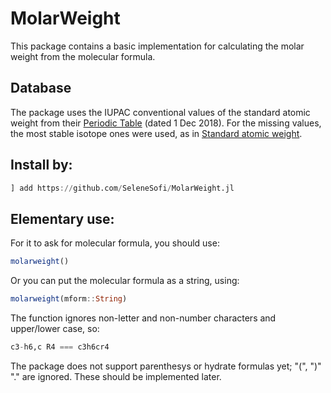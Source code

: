 # MolarWeight

This package contains a basic implementation for calculating
the molar weight from the molecular formula.

## Database

The package uses the IUPAC conventional values of the standard
atomic weight from their
[Periodic Table](https://iupac.org/what-we-do/periodic-table-of-elements/)
(dated 1 Dec 2018).
For the missing values, the most stable isotope ones were used, as in
[Standard atomic weight](https://en.wikipedia.org/wiki/Standard_atomic_weight/).

## Install by:

```julia
] add https://github.com/SeleneSofi/MolarWeight.jl
```

## Elementary use:

For it to ask for molecular formula, you should use:

```julia
molarweight()
```

Or you can put the molecular formula as a string, using:

```julia
molarweight(mform::String)
```

The function ignores non-letter and non-number characters and upper/lower case, so:

```julia
c3-h6,c R4 === c3h6cr4
```

The package does not support parenthesys or hydrate formulas yet; "(", ")" "." are ignored.
These should be implemented later.
